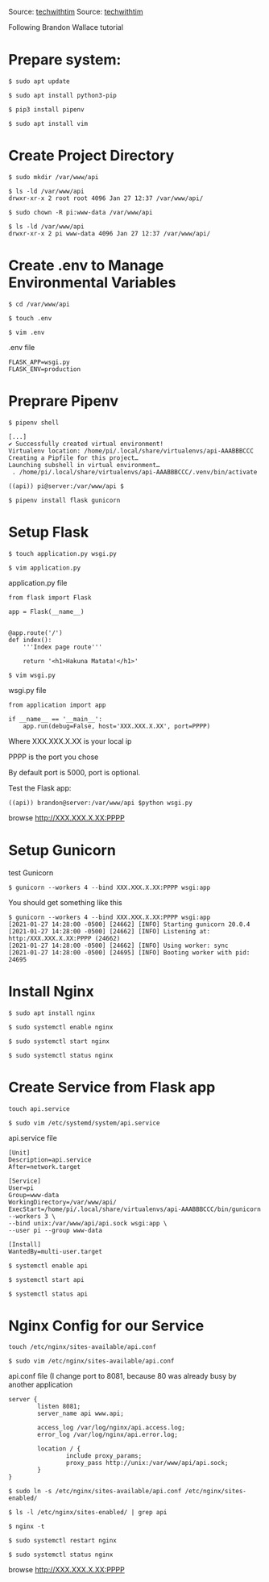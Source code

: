 Source: [techwithtim](https://www.techwithtim.net/tutorials/flask/adding-bootstrap/)
Source: [techwithtim](https://www.techwithtim.net/tutorials/flask/adding-bootstrap/)

Following Brandon Wallace tutorial

# Prepare system:
```
$ sudo apt update

$ sudo apt install python3-pip

$ pip3 install pipenv

$ sudo apt install vim
```
# Create Project Directory
```
$ sudo mkdir /var/www/api

$ ls -ld /var/www/api
drwxr-xr-x 2 root root 4096 Jan 27 12:37 /var/www/api/

$ sudo chown -R pi:www-data /var/www/api

$ ls -ld /var/www/api
drwxr-xr-x 2 pi www-data 4096 Jan 27 12:37 /var/www/api/
```
# Create .env to Manage Environmental Variables
```
$ cd /var/www/api

$ touch .env

$ vim .env
```
.env file
```
FLASK_APP=wsgi.py
FLASK_ENV=production
```
# Preprare Pipenv
```
$ pipenv shell 

[...]
✔ Successfully created virtual environment! 
Virtualenv location: /home/pi/.local/share/virtualenvs/api-AAABBBCCC
Creating a Pipfile for this project…
Launching subshell in virtual environment…
 . /home/pi/.local/share/virtualenvs/api-AAABBBCCC/.venv/bin/activate

((api)) pi@server:/var/www/api $

$ pipenv install flask gunicorn
```
# Setup Flask
```
$ touch application.py wsgi.py

$ vim application.py
```
application.py file
```
from flask import Flask

app = Flask(__name__)


@app.route('/')
def index():
    '''Index page route'''

    return '<h1>Hakuna Matata!</h1>'

```
```
$ vim wsgi.py
```
wsgi.py file
```
from application import app

if __name__ == '__main__':
    app.run(debug=False, host='XXX.XXX.X.XX', port=PPPP)
```
Where XXX.XXX.X.XX is your local ip

PPPP is the port you chose

By default port is 5000, port is optional.

Test the Flask app:
```
((api)) brandon@server:/var/www/api $python wsgi.py
```
browse http://XXX.XXX.X.XX:PPPP
# Setup Gunicorn
test Gunicorn
```
$ gunicorn --workers 4 --bind XXX.XXX.X.XX:PPPP wsgi:app
```
You should get something like this
```
$ gunicorn --workers 4 --bind XXX.XXX.X.XX:PPPP wsgi:app
[2021-01-27 14:28:00 -0500] [24662] [INFO] Starting gunicorn 20.0.4
[2021-01-27 14:28:00 -0500] [24662] [INFO] Listening at: http:/XXX.XXX.X.XX:PPPP (24662)
[2021-01-27 14:28:00 -0500] [24662] [INFO] Using worker: sync
[2021-01-27 14:28:00 -0500] [24695] [INFO] Booting worker with pid: 24695
```
# Install Nginx
```
$ sudo apt install nginx

$ sudo systemctl enable nginx

$ sudo systemctl start nginx

$ sudo systemctl status nginx
```
# Create Service from Flask app
```
touch api.service

$ sudo vim /etc/systemd/system/api.service
```
api.service file
```
[Unit]
Description=api.service
After=network.target

[Service]
User=pi
Group=www-data
WorkingDirectory=/var/www/api/
ExecStart=/home/pi/.local/share/virtualenvs/api-AAABBBCCC/bin/gunicorn --workers 3 \
--bind unix:/var/www/api/api.sock wsgi:app \
--user pi --group www-data

[Install]
WantedBy=multi-user.target
```

```
$ systemctl enable api

$ systemctl start api

$ systemctl status api
```
# Nginx Config for our Service
```
touch /etc/nginx/sites-available/api.conf

$ sudo vim /etc/nginx/sites-available/api.conf
```
api.conf file (I change port to 8081, because 80 was already busy by another application
```
server {
        listen 8081;
        server_name api www.api;

        access_log /var/log/nginx/api.access.log;
        error_log /var/log/nginx/api.error.log;

        location / {
                include proxy_params;
                proxy_pass http://unix:/var/www/api/api.sock;
        }
}
```
```
$ sudo ln -s /etc/nginx/sites-available/api.conf /etc/nginx/sites-enabled/

$ ls -l /etc/nginx/sites-enabled/ | grep api

$ nginx -t

$ sudo systemctl restart nginx

$ sudo systemctl status nginx
```
browse http://XXX.XXX.X.XX:PPPP
